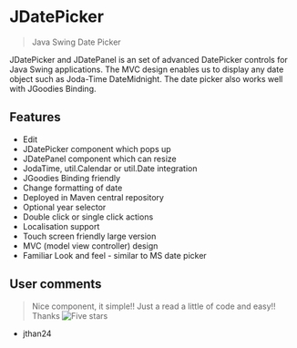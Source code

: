 JDatePicker
===========

> Java Swing Date Picker

JDatePicker and JDatePanel is an set of advanced DatePicker controls for Java Swing applications. The MVC design enables us to display any date object such as Joda-Time DateMidnight. The date picker also works well with JGoodies Binding.

Features
--------

* Edit
* JDatePicker component which pops up
* JDatePanel component which can resize
* JodaTime, util.Calendar or util.Date integration
* JGoodies Binding friendly
* Change formatting of date
* Deployed in Maven central repository
* Optional year selector
* Double click or single click actions
* Localisation support
* Touch screen friendly large version
* MVC (model view controller) design
* Familiar Look and feel - similar to MS date picker

User comments
-------------

> Nice component, it simple!! Just a read a little of code and easy!! Thanks
![Five stars](https://raw.githubusercontent.com/JDatePicker/JDatePicker/master/site/stars.png)
 - jthan24

